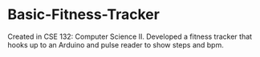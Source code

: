 # Basic-Fitness-Tracker
Created in CSE 132: Computer Science II. Developed a fitness tracker that hooks up to an Arduino and pulse reader to show steps and bpm.
